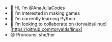 - 👋 Hi, I’m @AnaJuliaCodes
- 👀 I’m interested in making games
- 🌱 I’m currently learning Python
- 💞️ I’m looking to collaborate on (torvalds/linux)[https://github.com/torvalds/linux]
- 😄 Pronouns: she/her
